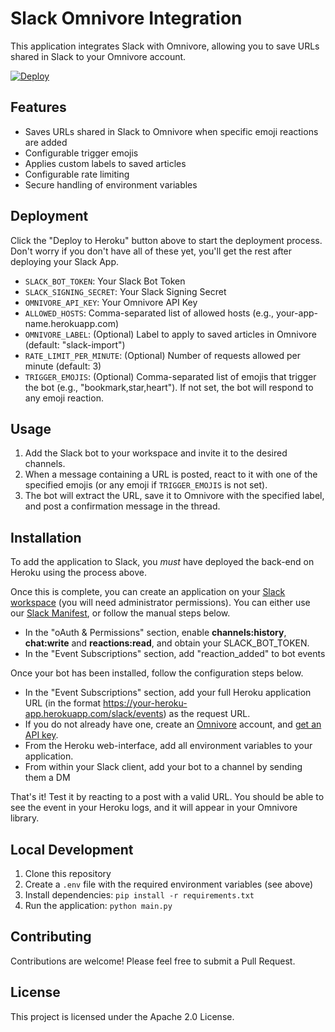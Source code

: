 # Slack Omnivore Integration

This application integrates Slack with Omnivore, allowing you to save URLs shared in Slack to your Omnivore account.

[![Deploy](https://www.herokucdn.com/deploy/button.svg)](https://heroku.com/deploy?template=https://github.com/AndreasThinks/slack-omnivore-reader)

## Features
- Saves URLs shared in Slack to Omnivore when specific emoji reactions are added
- Configurable trigger emojis
- Applies custom labels to saved articles
- Configurable rate limiting
- Secure handling of environment variables

## Deployment
Click the "Deploy to Heroku" button above to start the deployment process. Don't worry if you don't have all of these yet, you'll get the rest after deploying your Slack App.

- `SLACK_BOT_TOKEN`: Your Slack Bot Token
- `SLACK_SIGNING_SECRET`: Your Slack Signing Secret
- `OMNIVORE_API_KEY`: Your Omnivore API Key
- `ALLOWED_HOSTS`: Comma-separated list of allowed hosts (e.g., your-app-name.herokuapp.com)
- `OMNIVORE_LABEL`: (Optional) Label to apply to saved articles in Omnivore (default: "slack-import")
- `RATE_LIMIT_PER_MINUTE`: (Optional) Number of requests allowed per minute (default: 3)
- `TRIGGER_EMOJIS`: (Optional) Comma-separated list of emojis that trigger the bot (e.g., "bookmark,star,heart"). If not set, the bot will respond to any emoji reaction.

## Usage
1. Add the Slack bot to your workspace and invite it to the desired channels.
2. When a message containing a URL is posted, react to it with one of the specified emojis (or any emoji if `TRIGGER_EMOJIS` is not set).
3. The bot will extract the URL, save it to Omnivore with the specified label, and post a confirmation message in the thread.

## Installation
To add the application to Slack, you *must* have deployed the back-end on Heroku using the process above.

Once this is complete, you can create an application on your [Slack workspace](https://api.slack.com/) (you will need administrator permissions). You can either use our [Slack Manifest](manifest.json), or follow the manual steps below.

- In the "oAuth & Permissions" section, enable **channels:history**, **chat:write** and **reactions:read**, and obtain your SLACK_BOT_TOKEN.
- In the "Event Subscriptions" section, add "reaction_added" to bot events

Once your bot has been installed, follow the configuration steps below.

- In the "Event Subscriptions" section, add your full Heroku application URL (in the format https://your-heroku-app.herokuapp.com/slack/events) as the request URL. 
- If you do not already have one, create an [Omnivore](https://omnivore.app/) account, and [get an API key](https://omnivore.app/settings/api).
- From the Heroku web-interface, add all environment variables to your application.
- From within your Slack client, add your bot to a channel by sending them a DM

That's it!  Test it by reacting to a post with a valid URL. You should be able to see the event in your Heroku logs, and it will appear in your Omnivore library.

## Local Development
1. Clone this repository
2. Create a `.env` file with the required environment variables (see above)
3. Install dependencies: `pip install -r requirements.txt`
4. Run the application: `python main.py`

## Contributing
Contributions are welcome! Please feel free to submit a Pull Request.

## License
This project is licensed under the Apache 2.0 License.
